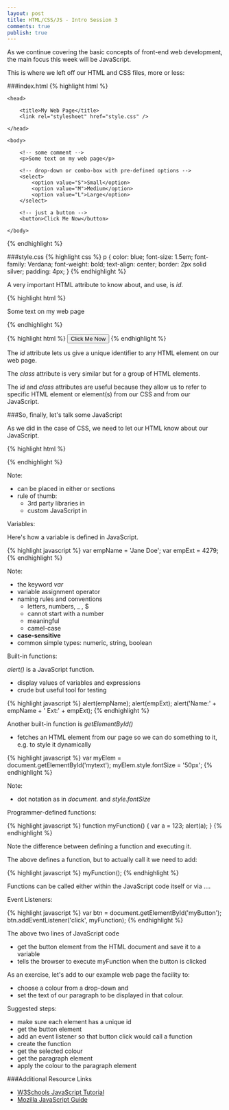 ```yaml
---
layout: post
title: HTML/CSS/JS - Intro Session 3
comments: true
publish: true
--- 
```


As we continue covering the basic concepts of front-end web development, the main focus this week will be JavaScript.

This is where we left off our HTML and CSS files, more or less:

###index.html
{% highlight html %}
<!doctype html>
<html>

    <head>
    
        <title>My Web Page</title>
        <link rel="stylesheet" href="style.css" /> 
        
    </head>

    <body>
 
        <!-- some comment -->  
        <p>Some text on my web page</p>

        <!-- drop-down or combo-box with pre-defined options -->
        <select>
            <option value="S">Small</option>
            <option value="M">Medium</option>
            <option value="L">Large</option>
        </select>

        <!-- just a button -->
        <button>Click Me Now</button>

    </body>

</html>
{% endhighlight %}

###style.css
{% highlight css %}
p {
    color: blue;
    font-size: 1.5em; 
    font-family: Verdana;
    font-weight: bold;
    text-align: center;
    border: 2px solid silver;
    padding: 4px;
}
{% endhighlight %}

A very important HTML attribute to know about, and use, is _id_.

{% highlight html %}
<p  id="mytext" > Some text on my web page </p>
{% endhighlight %}

{% highlight html %}
<button id="myButton" >Click Me Now</button>
{% endhighlight %}

The _id_ attribute lets us give a unique identifier to any HTML element on our web page.

The _class_ attribute is very similar but for a group of HTML elements.

The _id_ and _class_ attributes are useful because they allow us to refer to specific HTML element or element(s) from our CSS and from our JavaScript.
 

###So, finally, let's talk some JavaScript

As we did in the case of CSS, we need to let our HTML know about our JavaScript.

{% highlight html %}
<script src="script.js"></script>
{% endhighlight %}

Note:

  - can be placed in either _<head>_ or _<body>_ sections
  - rule of thumb: 
    - 3rd party libraries in _<head>_
    - custom JavaScript in _<body>_
  

<p class="ul">Variables:</p>

Here's how a variable is defined in JavaScript.

{% highlight javascript %}
var empName = 'Jane Doe';
var empExt = 4279;
{% endhighlight %}

Note:

  - the keyword _var_
  - variable assignment operator
  - naming rules and conventions
    - letters, numbers, _ , $
    - cannot start with a number
    - meaningful
    - camel-case
  - **case-sensitive**
  - common simple types: numeric, string, boolean

<p class="ul">Built-in functions:</p>

_alert()_ is a JavaScript function. 

- display values of variables and expressions
- crude but useful tool for testing

{% highlight javascript %}
alert(empName);
alert(empExt);
alert('Name:' + empName + '  Ext:' + empExt);
{% endhighlight %}

Another built-in function is _getElementById()_ 

- fetches an HTML element from our page so we can do something to it, e.g. to style it dynamically

{% highlight javascript %}
var myElem = document.getElementById('mytext');
myElem.style.fontSize = '50px';
{% endhighlight %}

Note:

  - dot notation as in _document._ and _style.fontSize_
 

<p class="ul">Programmer-defined functions:</p>

{% highlight javascript %}
function myFunction() {
  var a = 123;
  alert(a);
}
{% endhighlight %}

Note the difference between defining a function and executing it.

The above defines a function, but to actually call it we need to add:

{% highlight javascript %}
myFunction();
{% endhighlight %}

Functions can be called either within the JavaScript code itself or via ....

<p class="ul">Event Listeners:</p>

{% highlight javascript %}
var btn = document.getElementById('myButton');
btn.addEventListener('click', myFunction);
{% endhighlight %}

The above two lines of JavaScript code

  - get the button element from the HTML document and save it to a variable
  - tells the browser to execute myFunction when the button is clicked

As an exercise, let's add to our example web page the facility to: 

  - choose a colour from a drop-down and 
  - set the text of our paragraph to be displayed in that colour.

Suggested steps:

- make sure each element has a unique id
- get the button element
- add an event listener so that button click would call a function
- create the function
- get the selected colour
- get the paragraph element
- apply the colour to the paragraph element


###Additional Resource Links
- [W3Schools JavaScript Tutorial](http://www.w3schools.com/js/)
- [Mozilla JavaScript Guide](https://developer.mozilla.org/en-US/docs/Web/JavaScript/Guide)